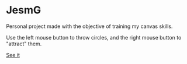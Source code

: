 # JesmG

Personal project made with the objective of training my canvas skills.

Use the left mouse button to throw circles, and the right mouse button to "attract" them.

[See it](http://jesm.github.io/JesmG/index.html)
